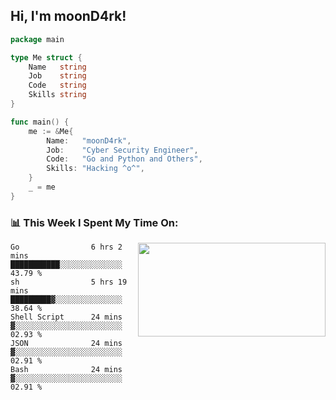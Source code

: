 <h2> Hi, I'm moonD4rk!</h2>

```go
package main

type Me struct {
	Name   string
	Job    string
	Code   string
	Skills string
}

func main() {
	me := &Me{
		Name:   "moonD4rk",
		Job:    "Cyber Security Engineer",
		Code:   "Go and Python and Others",
		Skills: "Hacking ^o^",
	}
	_ = me
}
```

<h3>📊 This Week I Spent My Time On:</h3>
<img align='right' src="https://github-readme-stats.vercel.app/api?username=moond4rk&show_icons=true&theme=radical", width="300" height="150">

<!--START_SECTION:waka-->

```text
Go                6 hrs 2 mins    ███████████░░░░░░░░░░░░░░   43.79 %
sh                5 hrs 19 mins   █████████▓░░░░░░░░░░░░░░░   38.64 %
Shell Script      24 mins         ▓░░░░░░░░░░░░░░░░░░░░░░░░   02.93 %
JSON              24 mins         ▓░░░░░░░░░░░░░░░░░░░░░░░░   02.91 %
Bash              24 mins         ▓░░░░░░░░░░░░░░░░░░░░░░░░   02.91 %
```

<!--END_SECTION:waka-->

